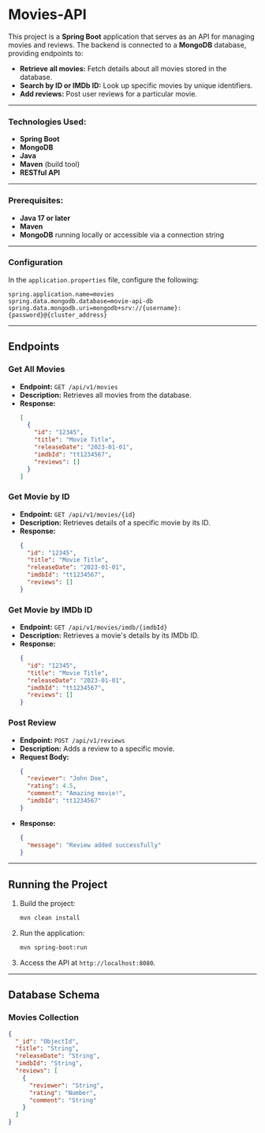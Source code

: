 # Movies-API

This project is a **Spring Boot** application that serves as an API for managing movies and reviews. The backend is connected to a **MongoDB** database, providing endpoints to:
- **Retrieve all movies:** Fetch details about all movies stored in the database.
- **Search by ID or IMDb ID:** Look up specific movies by unique identifiers.
- **Add reviews:** Post user reviews for a particular movie.

---

### Technologies Used:
- **Spring Boot**
- **MongoDB**
- **Java**
- **Maven** (build tool)
- **RESTful API**

---

### Prerequisites:
- **Java 17 or later**
- **Maven**
- **MongoDB** running locally or accessible via a connection string

---

### Configuration
In the `application.properties` file, configure the following:

```properties
spring.application.name=movies
spring.data.mongodb.database=movie-api-db
spring.data.mongodb.uri=mongodb+srv://{username}:{password}@{cluster_address}
```

---

## Endpoints

### **Get All Movies**
- **Endpoint:** `GET /api/v1/movies`
- **Description:** Retrieves all movies from the database.
- **Response:**
  ```json
  [
    {
      "id": "12345",
      "title": "Movie Title",
      "releaseDate": "2023-01-01",
      "imdbId": "tt1234567",
      "reviews": []
    }
  ]
  ```

### **Get Movie by ID**
- **Endpoint:** `GET /api/v1/movies/{id}`
- **Description:** Retrieves details of a specific movie by its ID.
- **Response:**
  ```json
  {
    "id": "12345",
    "title": "Movie Title",
    "releaseDate": "2023-01-01",
    "imdbId": "tt1234567",
    "reviews": []
  }
  ```

### **Get Movie by IMDb ID**
- **Endpoint:** `GET /api/v1/movies/imdb/{imdbId}`
- **Description:** Retrieves a movie's details by its IMDb ID.
- **Response:**
  ```json
  {
    "id": "12345",
    "title": "Movie Title",
    "releaseDate": "2023-01-01",
    "imdbId": "tt1234567",
    "reviews": []
  }
  ```

### **Post Review**
- **Endpoint:** `POST /api/v1/reviews`
- **Description:** Adds a review to a specific movie.
- **Request Body:**
  ```json
  {
    "reviewer": "John Doe",
    "rating": 4.5,
    "comment": "Amazing movie!",
    "imdbId": "tt1234567"
  }
  ```
- **Response:**
  ```json
  {
    "message": "Review added successfully"
  }
  ```

---

## Running the Project
1. Build the project:
   ```bash
   mvn clean install
   ```
2. Run the application:
   ```bash
   mvn spring-boot:run
   ```
3. Access the API at `http://localhost:8080`.

---

## Database Schema
### Movies Collection
```json
{
  "_id": "ObjectId",
  "title": "String",
  "releaseDate": "String",
  "imdbId": "String",
  "reviews": [
    {
      "reviewer": "String",
      "rating": "Number",
      "comment": "String"
    }
  ]
}
```
